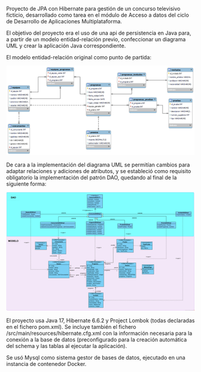 Proyecto de JPA con Hibernate para gestión de un concurso televisivo ficticio, desarrollado como tarea en el módulo de Acceso a datos del ciclo de Desarrollo de Aplicaciones Multiplataforma.

El objetivo del proyecto era el uso de una api de persistencia en Java para, a partir de un modelo entidad-relación previo, confeccionar un diagrama UML y crear la aplicación Java correspondiente.

El modelo entidad-relación original como punto de partida:

![alt text](https://github.com/ivan-martinm/jpa-hibernate/blob/main/imagenes/MER.png?raw=true)

De cara a la implementación del diagrama UML se permitían cambios para adaptar relaciones y adiciones de atributos, y se estableció como requisito obligatorio la implementación del patrón DAO, quedando al final de la siguiente forma:

![alt text](https://github.com/ivan-martinm/jpa-hibernate/blob/main/imagenes/UML.png?raw=true)

El proyecto usa Java 17, Hibernate 6.6.2 y Project Lombok (todas declaradas en el fichero pom.xml). Se incluye también el fichero /src/main/resources/hibernate.cfg.xml con la información necesaria para la conexión a la base de datos (preconfigurado para la creación automática del schema y las tablas al ejecutar la aplicación).

Se usó Mysql como sistema gestor de bases de datos, ejecutado en una instancia de contenedor Docker.